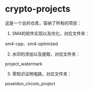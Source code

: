 # crypto-projects

这是一个总的仓库，容纳了所有的项目：

1. SM4的软件实现以及优化，对应文件夹：

sm4-cpp、sm4-optimized

2. 水印的添加以及提取，对应文件夹：

project_watermark

3. 零知识证明电路，对应文件夹：

poseidon_circom_project